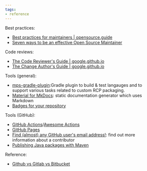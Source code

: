 ```yaml
---
tags:
- reference
---
```


Best practices:

- [Best practices for maintainers | opensource.guide](https://opensource.guide/best-practices/)
- [Seven ways to be an effective Open Source Maintainer](https://www.semasoftware.com/blog/how-can-you-be-an-effective-open-source-maintainer)

Code reviews:

- [The Code Reviewer's Guide | google.github.io](https://google.github.io/eng-practices/review/reviewer/)
- [The Change Author's Guide | google.github.io](https://google.github.io/eng-practices/review/developer/)

Tools (general):

- [mps-gradle-plugin](https://github.com/mbeddr/mps-gradle-plugin):Gradle plugin to build & test langauges and to support various tasks related to custom RCP packaging.
- [Material for MkDocs](https://squidfunk.github.io/mkdocs-material): static documentation generator which uses Markdown
- [Badges for your repository](https://shields.io/)

Tools (GitHub):

- [GitHub Actions](https://github.com/features/actions)/[Awesome Actions](https://github.com/sdras/awesome-actions)
- [GitHub Pages](https://pages.github.com)
- [Find (almost) any GitHub user's email address!](https://emailaddress.github.io/): find out more information about a contributor
- [Publishing Java packages with Maven](https://docs.github.com/en/actions/publishing-packages/publishing-java-packages-with-maven)

Reference:

- [Github vs Gitlab vs Bitbucket](https://disbug.io/en/blog/github-vs-gitlab-vs-bitbucket)